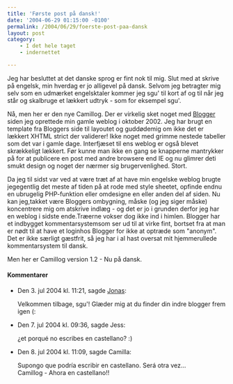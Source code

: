 ```yaml
---
title: 'Første post på dansk!'
date: '2004-06-29 01:15:00 -0100'
permalink: /2004/06/29/foerste-post-paa-dansk
layout: post
category:
    - I det hele taget
    - indernettet

---
```

Jeg har besluttet at det danske sprog er fint nok til mig. Slut med at skrive på engelsk, min hverdag er jo alligevel på dansk. Selvom jeg betragter mig selv som en udmærket engelsktaler kommer jeg sgu' til kort af og til når jeg står og skalbruge et lækkert udtryk - som for eksempel sgu'.

Nå, men her er den nye Camillog. Der er virkelig sket noget med [Blogger](http://www.blogger.com) siden jeg oprettede min gamle weblog i oktober 2002. Jeg har brugt en template fra Bloggers side til layoutet og guddødemig om ikke det er lækkert XHTML strict der validerer! Ikke noget med grimme nestede tabeller som det var i gamle dage. Interfjæset til ens weblog er også blevet skrækkeligt lækkert. Før kunne man ikke en gang se knapperne mantrykker på for at publicere en post med andre browsere end IE og nu glimrer deti smukt design og noget der nærmer sig brugervenlighed. Stort.

Da jeg til sidst var ved at være træt af at have min engelske weblog brugte jegegentlig det meste af tiden på at rode med style sheetet, opfinde endnu en ubrugelig PHP-funktion eller omdesigne en eller anden del af siden. Nu kan jeg,takket være Bloggers ombygning, måske (og jeg siger måske) koncentrere mig om atskrive indlæg - og det er jo i grunden derfor jeg har en weblog i sidste ende.Træerne vokser dog ikke ind i himlen. Blogger har et indbygget kommentarsystemsom ser ud til at virke fint, bortset fra at man er nødt til at have et loginhos Blogger for ikke at optræde som "anonym". Det er ikke særligt gæstfrit, så jeg har i al hast oversat mit hjemmerullede kommentarsystem til dansk.

Men her er Camillog version 1.2 - Nu på dansk.
<div class="vintage-comments">
<h4>Kommentarer </h4>
<ul class="vintage-comments-list"><li>
<p class="comment-meta">Den <time datetime="2004-07-03T11:21:55+02:00">3. jul 2004 kl.  11:21</time>, sagde <a href="http://verture.net/">Jonas</a>:</p>
<p>Velkommen tilbage, sgu'! Glæder mig at du finder din indre blogger frem igen (:</p>
</li>

<li>
<p class="comment-meta">Den <time datetime="2004-07-07T21:36:19+02:00">7. jul 2004 kl.  09:36</time>, sagde Jess:</p>
<p>¿et porqué no escribes en castellano? :)</p>
</li>

<li>
<p class="comment-meta">Den <time datetime="2004-07-08T11:09:40+02:00">8. jul 2004 kl.  11:09</time>, sagde Camilla:</p>
<p>Supongo que podría escribir en castellano. Será otra vez...<br />
Camillog - Ahora en castellano!!</p>
</li>
</ul>
</div>
